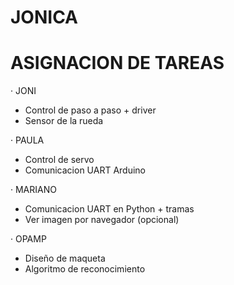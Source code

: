 # JONICA

# ASIGNACION DE TAREAS

· JONI
- Control de paso a paso + driver
- Sensor de la rueda

· PAULA
- Control de servo
- Comunicacion UART Arduino

· MARIANO
- Comunicacion UART en Python + tramas
- Ver imagen por navegador (opcional)

· OPAMP
- Diseño de maqueta
- Algoritmo de reconocimiento

